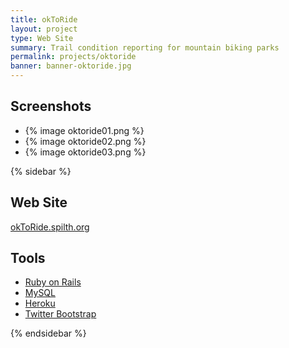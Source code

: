 ```yaml
---
title: okToRide
layout: project
type: Web Site
summary: Trail condition reporting for mountain biking parks
permalink: projects/oktoride
banner: banner-oktoride.jpg
---
```


## Screenshots

<ul class="thumbnails">
<li>{% image oktoride01.png %}</li>
<li>{% image oktoride02.png %}</li>
<li>{% image oktoride03.png %}</li>
</ul>

{% sidebar %}

## Web Site

[okToRide.spilth.org](http://oktoride.spilth.org/)

## Tools

- [Ruby on Rails]()
- [MySQL]()
- [Heroku]()
- [Twitter Bootstrap]()

{% endsidebar %}

